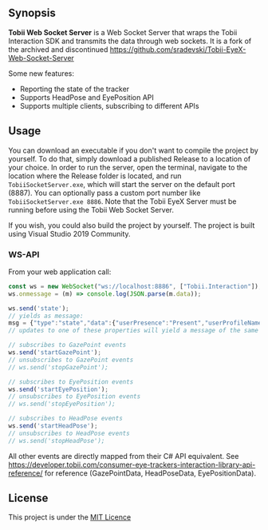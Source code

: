 ## Synopsis

**Tobii Web Socket Server** is a Web Socket Server that wraps the Tobii Interaction SDK and transmits the data through web sockets. It is a fork of the archived and discontinued https://github.com/sradevski/Tobii-EyeX-Web-Socket-Server

Some new features:
- Reporting the state of the tracker
- Supports HeadPose and EyePosition API
- Supports multiple clients, subscribing to different APIs

## Usage

You can download an executable if you don't want to compile the project by yourself. To do that, simply download a published Release to a location of your choice.
In order to run the server, open the terminal, navigate to the location where the Release folder is located, and run `TobiiSocketServer.exe`, which will start the server on the default port (8887). You can optionally pass a custom port number like `TobiiSocketServer.exe 8886`. Note that the Tobii EyeX Server must be running before using the Tobii Web Socket Server.

If you wish, you could also build the project by yourself. The project is built using Visual Studio 2019 Community.

### WS-API

From your web application call:
```javascript
const ws = new WebSocket("ws://localhost:8886", ["Tobii.Interaction"]);
ws.onmessage = (m) => console.log(JSON.parse(m.data));

ws.send('state');
// yields as message: 
msg = {"type":"state","data":{"userPresence":"Present","userProfileName":"rezreal","eyeTrackingDeviceStatus":"Tracking","gazeTracking":"GazeTracked","screenBounds":{"X":0,"Y":0,"Width":1920,"Height":1080},"displaySize":{"Height":286.875,"Width":509.99999999999994}}}
// updates to one of these properties will yield a message of the same structure.

// subscribes to GazePoint events
ws.send('startGazePoint');
// unsubscribes to GazePoint events
// ws.send('stopGazePoint');

// subscribes to EyePosition events
ws.send('startEyePosition');
// unsubscribes to EyePosition events
// ws.send('stopEyePosition');

// subscribes to HeadPose events
ws.send('startHeadPose');
// unsubscribes to HeadPose events
// ws.send('stopHeadPose');

```
All other events are directly mapped from their C# API equivalent. See https://developer.tobii.com/consumer-eye-trackers-interaction-library-api-reference/ for reference (GazePointData, HeadPoseData, EyePositionData).


## License

This project is under the [MIT Licence](LICENSE)
